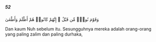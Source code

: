 ##### 52

<span class="ayah">وَقَوْمَ نُوحٍۢ مِّن قَبْلُ ۖ إِنَّهُمْ كَانُوا۟ هُمْ أَظْلَمَ وَأَطْغَىٰ</span>

<span class="ayah_translation">Dan kaum Nuh sebelum itu. Sesungguhnya mereka adalah orang-orang yang paling zalim dan paling durhaka,</span>
